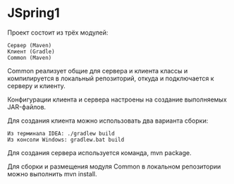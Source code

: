 # JSpring1
Проект состоит из трёх модулей:

    Сервер (Maven)
    Клиент (Gradle)
    Common (Maven)

Common реализует общие для сервера и клиента классы и компилируется в локальный репозиторий, откуда и подключается к серверу и клиенту.

Конфигурации клиента и сервера настроены на создание выполняемых JAR-файлов.

Для создания клиента можно использовать два варианта сборки:

    Из терминала IDEA: ./gradlew build
    Из консоли Windows: gradlew.bat build

Для создания сервера используется команда, mvn package.

Для сборки и размещения модуля Common в локальном репозитории можно выполнить mvn install.
